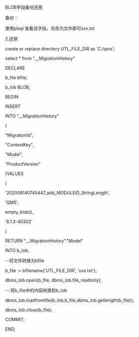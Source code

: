 BLOB字段备份还原

备份：

使用plsql 查看该字段，另存为文件即可xxx.txt

2.还原

create or replace directory UTL_FILE_DIR as \'C:/qms\';

 select \* from \"\_\_MigrationHistory\"

 DECLARE

 b_file bfile;

 b_lob BLOB;

 BEGIN

 INSERT

 INTO \"\_\_MigrationHistory\"

 (

 \"MigrationId\",

 \"ContextKey\",

 \"Model\",

 \"ProductVersion\"

 )VALUES

 (

 \'202008140745447_add_MODULEID_StringLength\',

 \'QMS\',

 empty_blob(),



 \'6.1.3-40302\'

 )

 RETURN \"\_\_MigrationHistory\".\"Model\"

 INTO b_lob;

 \--将文件转换为bfile

 b_file := bfilename(\'UTL_FILE_DIR\', \'xxx.txt\');

 dbms_lob.open(b_file, dbms_lob.file_readonly);

 \-- 将b_file中的内容转换到b_lob

 dbms_lob.loadfromfile(b_lob,b_file,dbms_lob.getlength(b_file));

 dbms_lob.close(b_file);

 COMMIT;

 END;

